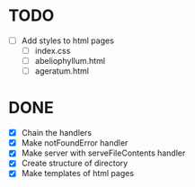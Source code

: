 # TODO
  - [ ] Add styles to html pages
    - [ ] index.css
    - [ ] abeliophyllum.html
    - [ ] ageratum.html

# DONE
  - [X] Chain the handlers
  - [X] Make notFoundError handler
  - [X] Make server with serveFileContents handler
  - [X] Create structure of directory
  - [X] Make templates of html pages
